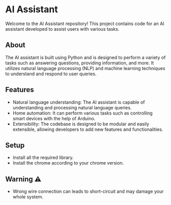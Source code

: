 # AI Assistant

Welcome to the AI Assistant repository! This project contains code for an AI assistant developed to assist users with various tasks.

## About
The AI assistant is built using Python and is designed to perform a variety of tasks such as answering questions, providing information, and more. It utilizes natural language processing (NLP) and machine learning techniques to understand and respond to user queries.

## Features
- Natural language understanding: The AI assistant is capable of understanding and processing natural language queries.
- Home automation: It can perform various tasks such as controlling smart devices with the help of Arduino.
- Extensibility: The codebase is designed to be modular and easily extensible, allowing developers to add new features and functionalities.

## Setup 
- Install all the required library.
- Install the chrome according to your chrome version.

## Warning ⚠️ 
- Wrong wire connection can leads to short-circuit and may damage your whole system.


